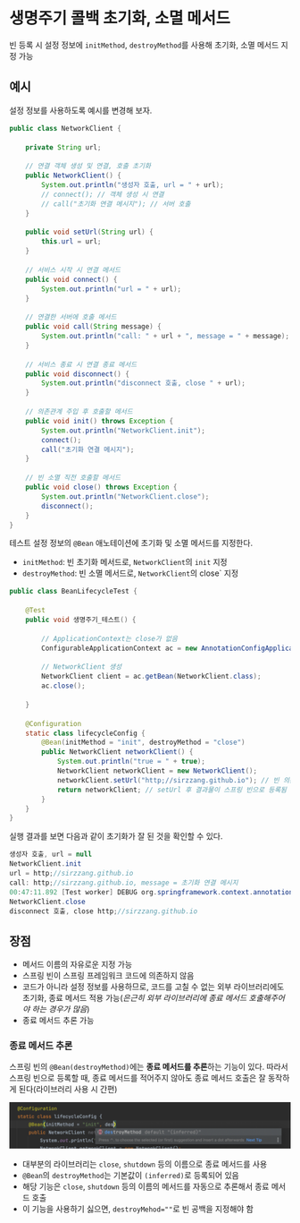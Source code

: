 # 생명주기 콜백 초기화, 소멸 메서드

 빈 등록 시 설정 정보에 `initMethod`, `destroyMethod`를 사용해 초기화, 소멸 메서드 지정 가능

## 예시

 설정 정보를 사용하도록 예시를 변경해 보자.

```java
public class NetworkClient {

    private String url;

    // 연결 객체 생성 및 연결, 호출 초기화
    public NetworkClient() {
        System.out.println("생성자 호출, url = " + url);
        // connect(); // 객체 생성 시 연결
        // call("초기화 연결 메시지"); // 서버 호출
    }

    public void setUrl(String url) {
        this.url = url;
    }

    // 서비스 시작 시 연결 메서드
    public void connect() {
        System.out.println("url = " + url);
    }

    // 연결한 서버에 호출 메서드
    public void call(String message) {
        System.out.println("call: " + url + ", message = " + message);
    }

    // 서비스 종료 시 연결 종료 메서드
    public void disconnect() {
        System.out.println("disconnect 호출, close " + url);
    }

    // 의존관계 주입 후 호출할 메서드
    public void init() throws Exception {
        System.out.println("NetworkClient.init");
        connect();
        call("초기화 연결 메시지");
    }

    // 빈 소멸 직전 호출할 메서드
    public void close() throws Exception {
        System.out.println("NetworkClient.close");
        disconnect();
    }
}
```

테스트 설정 정보의 `@Bean` 애노테이션에 초기화 및 소멸 메서드를 지정한다.
* `initMethod`: 빈 초기화 메서드로, `NetworkClient`의 `init` 지정
* `destroyMethod`: 빈 소멸 메서드로, `NetworkClient`의 close` 지정
```java
public class BeanLifecycleTest {

    @Test
    public void 생명주기_테스트() {

        // ApplicationContext는 close가 없음
        ConfigurableApplicationContext ac = new AnnotationConfigApplicationContext(lifecycleConfig.class);

        // NetworkClient 생성
        NetworkClient client = ac.getBean(NetworkClient.class);
        ac.close();

    }

    @Configuration
    static class lifecycleConfig {
        @Bean(initMethod = "init", destroyMethod = "close")
        public NetworkClient networkClient() {
            System.out.println("true = " + true);
            NetworkClient networkClient = new NetworkClient();
            networkClient.setUrl("http;//sirzzang.github.io"); // 빈 의존관계 주입 시 url 설정
            return networkClient; // setUrl 후 결과물이 스프링 빈으로 등록됨
        }
    }
}
```

 실행 결과를 보면 다음과 같이 초기화가 잘 된 것을 확인할 수 있다.
```java
생성자 호출, url = null
NetworkClient.init
url = http;//sirzzang.github.io
call: http;//sirzzang.github.io, message = 초기화 연결 메시지
00:47:11.892 [Test worker] DEBUG org.springframework.context.annotation.AnnotationConfigApplicationContext - Closing org.springframework.context.annotation.AnnotationConfigApplicationContext@e19bb76, started on Sat Apr 02 00:47:11 KST 2022
NetworkClient.close
disconnect 호출, close http;//sirzzang.github.io
```

## 장점
* 메서드 이름의 자유로운 지정 가능
* 스프링 빈이 스프링 프레임워크 코드에 의존하지 않음
* 코드가 아니라 설정 정보를 사용하므로, 코드를 고칠 수 없는 외부 라이브러리에도 초기화, 종료 메서드 적용 가능(*은근히 외부 라이브러리에 종료 메서드 호출해주어야 하는 경우가 많음*)
* 종료 메서드 추론 가능

### 종료 메서드 추론

 스프링 빈의 `@Bean(destroyMethod)`에는 **종료 메서드를 추론**하는 기능이 있다. 따라서 스프링 빈으로 등록할 때, 종료 메서드를 적어주지 않아도 종료 메서드 호출은 잘 동작하게 된다(라이브러리 사용 시 간편)
 
![destroyMethod](../../assets/destroyMethod.png)

* 대부분의 라이브러리는 `close`, `shutdown` 등의 이름으로 종료 메서드를 사용
* `@Bean`의 `destroyMethod`는 기본값이 `(inferred)`로 등록되어 있음
* 해당 기능은 `close`, `shutdown` 등의 이름의 메서드를 자동으로 추론해서 종료 메서드 호출
* 이 기능을 사용하기 싫으면, `destroyMehod=""`로 빈 공백을 지정해야 함